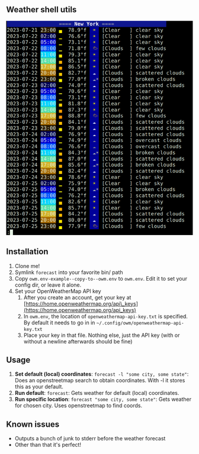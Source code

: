## Weather shell utils

![Screenshot](i/screenshot.png "Screenshot")

## Installation
1. Clone me!
1. Symlink `forecast` into your favorite bin/ path
1. Copy `owm.env-example--copy-to--owm.env` to `owm.env`. Edit it to set your config dir, or leave it alone.
1. Set your OpenWeatherMap API key
    1. After you create an account, get your key at [https://home.openweathermap.org/api\_keys](https://home.openweathermap.org/api_keys)
    1. In `owm.env`, the location of `openweathermap-api-key.txt` is specified. By default it needs to go in  in `~/.config/owm/openweathermap-api-key.txt`
    1. Place your key in that file. Nothing else, just the API key (with or without a newline afterwards should be fine)

## Usage
1. **Set default (local) coordinates**: `forecast -l "some city, some state"`: Does an openstreetmap search to obtain coordinates. With -l it stores this as your default.
1. **Run default**: `forecast`: Gets weather for default (local) coordinates.
1. **Run specific location**: `forecast "some city, some state"`: Gets weather for chosen city. Uses openstreetmap to find coords.

## Known issues
* Outputs a bunch of junk to stderr before the weather forecast
* Other than that it's perfect!
